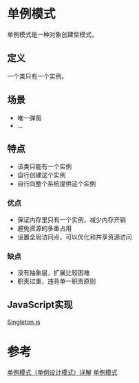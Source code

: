 # 单例模式
单例模式是一种对象创建型模式。
## 定义
一个类只有一个实例。
## 场景
- 唯一弹窗
- ...
## 特点
- 该类只能有一个实例
- 自行创建这个实例
- 自行向整个系统提供这个实例
### 优点
- 保证内存里只有一个实例，减少内存开销
- 避免资源的多重占用
- 设置全局访问点，可以优化和共享资源访问
### 缺点
- 没有抽象层，扩展比较困难
- 职责过重，违背单一职责原则
## JavaScript实现
[Singleton.js](../../手写代码/设计模式/Singleton)

# 参考
[单例模式（单例设计模式）详解](http://c.biancheng.net/view/1338.html)
[单例模式](https://design-patterns.readthedocs.io/zh_CN/latest/creational_patterns/singleton.html)